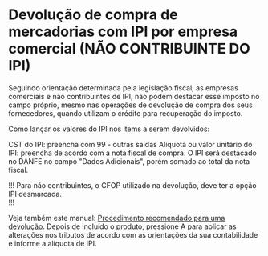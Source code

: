# Devolução de compra de mercadorias com IPI por empresa comercial (NÃO CONTRIBUINTE DO IPI)

Seguindo orientação determinada pela legislação fiscal, as empresas comerciais e não contribuintes de IPI, não podem destacar esse imposto no campo próprio, mesmo nas operações de devolução de compra dos seus fornecedores, quando utilizam o crédito para recuperação do imposto.

Como lançar os valores do IPI nos items a serem devolvidos:

CST do IPI: preencha com 99 - outras saídas
Alíquota ou valor unitário do IPI: preencha de acordo com a nota fiscal de compra.
O IPI será destacado no DANFE no campo "Dados Adicionais", porém somado ao total da nota fiscal.

!!!
Para não contribuintes, o CFOP utilizado na devolução, deve ter a opção IPI desmarcada.  
!!!

Veja também este manual: [Procedimento recomendado para uma devolução](devolucao-de-mercadorias.md). Depois de incluído o produto, pressione A para aplicar as alterações nos tributos de acordo com as orientações da sua contabilidade e informe a alíquota de IPI.

